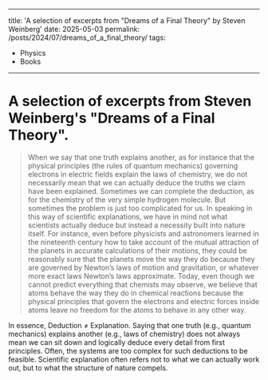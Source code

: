 
---
title: 'A selection of excerpts from "Dreams of a Final Theory" by Steven Weinberg'
date: 2025-05-03
permalink: /posts/2024/07/dreams_of_a_final_theory/
tags:
  - Physics
  - Books
---

# A selection of excerpts from Steven Weinberg's "Dreams of a Final Theory".

> When we say that one truth explains another, as for instance that the physical principles (the rules of quantum mechanics) governing electrons in electric fields explain the laws of chemistry, we do not necessarily mean that we can actually deduce the truths we claim have been explained. Sometimes we can complete the deduction, as for the chemistry of the very simple hydrogen molecule. But sometimes the problem is just too complicated for us. In speaking in this way of scientific explanations, we have in mind not what scientists actually deduce but instead a necessity built into nature itself. For instance, even before physicists and astronomers learned in the nineteenth century how to take account of the mutual attraction of the planets in accurate calculations of their motions, they could be reasonably sure that the planets move the way they do because they are governed by Newton’s laws of motion and gravitation, or whatever more exact laws Newton’s laws approximate. Today, even though we cannot predict everything that chemists may observe, we believe that atoms behave the way they do in chemical reactions because the physical principles that govern the electrons and electric forces inside atoms leave no freedom for the atoms to behave in any other way.

In essence, Deduction $\neq$ Explanation. Saying that one truth (e.g., quantum mechanics) explains another (e.g., laws of chemistry) does not always mean we can sit down and logically deduce every detail from first principles. Often, the systems are too complex for such deductions to be feasible. Scientific explanation often refers not to what we can actually work out, but to what the structure of nature compels.
